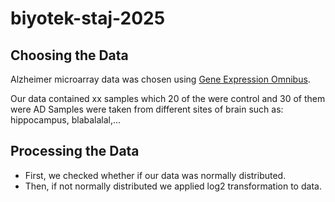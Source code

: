 # biyotek-staj-2025


## Choosing the Data

Alzheimer microarray data was chosen using [Gene Expression Omnibus](https://www.ncbi.nlm.nih.gov/geo/).

Our data contained xx samples which 20 of the were control and 30 of them were AD
Samples were taken from different sites of brain such as: hippocampus, blabalalal,...

## Processing the Data

- First, we checked whether if our data was normally distributed.
- Then, if not normally distributed we applied log2 transformation to data.
